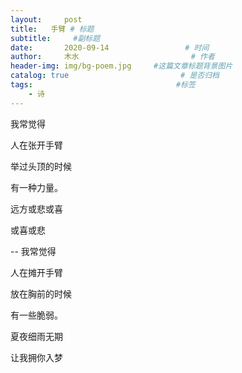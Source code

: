 ```yaml
---
layout:     post                       
title:   手臂 # 标题
subtitle:     #副标题
date:       2020-09-14                 # 时间
author:     木水                         # 作者
header-img: img/bg-poem.jpg     #这篇文章标题背景图片
catalog: true                         # 是否归档
tags:                                #标签
    - 诗
---
```

我常觉得

人在张开手臂

举过头顶的时候

有一种力量。

远方或悲或喜

或喜或悲

--
我常觉得

人在摊开手臂

放在胸前的时候

有一些脆弱。

夏夜细雨无期

让我拥你入梦
